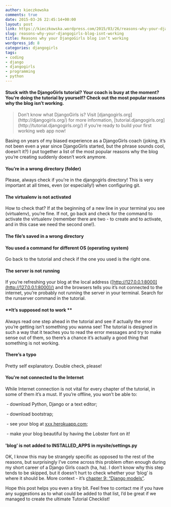 ```yaml
---
author: kieczkowska
comments: true
date: 2015-03-26 22:45:14+00:00
layout: post
link: https://kieczkowska.wordpress.com/2015/03/26/reasons-why-your-djangogirls-blog-isnt-working/
slug: reasons-why-your-djangogirls-blog-isnt-working
title: Reasons why your DjangoGirls blog isn’t working
wordpress_id: 8
categories: djangogirls
tags:
- coding
- django
- djangogirls
- programming
- python
---
```


#### Stuck with the DjangoGirls tutorial? Your coach is busy at the moment? You’re doing the tutorial by yourself? Check out the most popular reasons why the blog isn’t working.

<blockquote>Don’t know what DjangoGirls is? Visit [djangogirls.org](http://djangogirls.org/) for more information, [tutorial.djangogirls.org](http://tutorial.djangogirls.org/) if you’re ready to build your first working web app now!</blockquote>

Basing on years of my biased experience as a DjangoGirls coach (joking, it’s not been even a year since DjangoGirls started, but the phrase sounds cool, doesn’t it?) I put together a list of the most popular reasons why the blog you’re creating suddenly doesn’t work anymore. 

#### **You’re in a wrong directory (folder)**

Please, always check if you're in the djangogirls directory! This is very important at all times, even (or especially!) when configuring git.

#### **The virtualenv is not activated**

How to check that? If at the beginning of a new line in your terminal you see (virtualenv), you’re fine. If not, go back and check for the command to activate the virtualenv (remember there are two - to create and to activate, and in this case we need the second one!).

#### **The file’s saved in a wrong directory**

#### **You used a command for different OS (operating system)**

Go back to the tutorial and check if the one you used is the right one.

#### **The server is not running**

If you’re refreshing your blog at the local address ([http://127.0.0.1:8000](http://127.0.0.1:8000)/) and the browsers tells you it’s not connected to the internet, you’re probably not running the server in your terminal. Search for the runserver command in the tutorial.

#### **It’s supposed not to work **

Always read one step ahead in the tutorial and see if actually the error you’re getting isn’t something you wanna see! The tutorial is designed in such a way that it teaches you to read the error messages and try to make sense out of them, so there’s a chance it’s actually a good thing that something is not working.

#### **There’s a typo**

Pretty self explanatory. Double check, please!

#### **You're not connected to the Internet** 

While Internet connection is not vital for every chapter of the tutorial, in some of them it’s a must. If you’re offline, you won’t be able to:

 - download Python, Django or a text editor;

 - download bootstrap;

 - see your blog at [xxx.herokuapp.com](http://xxx.herokuapp.com);

 - make your blog beautiful by having the Lobster font on it!

#### **'blog’ is not added to INSTALLED_APPS in mysite/settings.py**

OK, I know this may be strangely specific as opposed to the rest of the reasons, but surprisingly I’ve come across this problem often enough during my short career of a Django Girls coach (ha, ha). I don’t know why this step tends to be skipped, but it doesn’t hurt to check whether your ‘blog’ is where it should be. More context - it’s [chapter 9: “Django models”](http://tutorial.djangogirls.org/en/django_models/README.html).

Hope this post helps you even a tiny bit. Feel free to contact me if you have any suggestions as to what could be added to that list, I’d be great if we managed to create the ultimate Tutorial Checklist!
